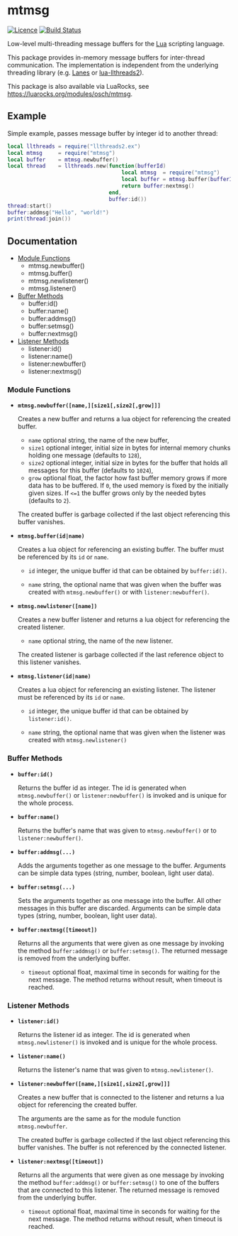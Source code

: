 # mtmsg 
[![Licence](http://img.shields.io/badge/Licence-MIT-brightgreen.svg)](LICENSE)
[![Build Status](https://travis-ci.org/osch/lua-mtmsg.png?branch=master)](https://travis-ci.org/osch/lua-mtmsg)

Low-level multi-threading message buffers for the [Lua] scripting language.

This package provides in-memory message buffers for inter-thread communication. 
The implementation is independent from the underlying threading library
(e.g. [Lanes] or [lua-llthreads2]).

This package is also available via LuaRocks, see https://luarocks.org/modules/osch/mtmsg.

[Lua]:               https://www.lua.org
[Lanes]:             https://luarocks.org/modules/benoitgermain/lanes
[lua-llthreads2]:    https://luarocks.org/modules/moteus/lua-llthreads2


## Example

Simple example, passes message buffer by integer id to another
thread:

```lua
local llthreads = require("llthreads2.ex")
local mtmsg     = require("mtmsg")
local buffer    = mtmsg.newbuffer()
local thread    = llthreads.new(function(bufferId)
                                    local mtmsg  = require("mtmsg")
                                    local buffer = mtmsg.buffer(bufferId)
                                    return buffer:nextmsg()
                                end,
                                buffer:id())
thread:start()
buffer:addmsg("Hello", "world!")
print(thread:join())
```

## Documentation

   * [Module Functions](#module-functions)
       * mtmsg.newbuffer()
       * mtmsg.buffer()
       * mtmsg.newlistener()
       * mtmsg.listener()
   * [Buffer Methods](#buffer-methods)
       * buffer:id()
       * buffer:name()
       * buffer:addmsg()
       * buffer:setmsg()
       * buffer:nextmsg()
   * [Listener Methods](#listener-methods)
       * listener:id()
       * listener:name()
       * listener:newbuffer()
       * listener:nextmsg()

### Module Functions

* **`mtmsg.newbuffer([name,][size1[,size2[,grow]]]`**

  Creates a new buffer and returns a lua object for referencing the
  created buffer.

    * `name`  optional string, the name of the new buffer,
    * `size1` optional integer, initial size in bytes for internal memory 
              chunks holding one message (defaults to `128`),
    * `size2` optional integer, initial size in bytes for the buffer that
              holds all messages for this buffer (defaults to `1024`),
    * `grow`  optional float, the factor how fast buffer memory grows
              if more data has to be buffered. If `0`, the used
              memory is fixed by the initially given sizes. If `<=1` the 
              buffer grows only by the needed bytes (defaults to `2`).

  The created buffer is garbage collected if the last object referencing this
  buffer vanishes.

* **`mtmsg.buffer(id|name)`**

  Creates a lua object for referencing an existing buffer. The buffer must
  be referenced by its `id` or `name`.

    * `id` integer, the unique buffer id that can be obtained by
           `buffer:id()`.

    * `name` string, the optional name that was given when the
             buffer was created with `mtmsg.newbuffer()` or with 
             `listener:newbuffer()`.
             
* **`mtmsg.newlistener([name])`**

  Creates a new buffer listener and returns a lua object for referencing the
  created listener.
  
    * `name` optional string, the name of the new listener.

  The created listener is garbage collected if the last reference object to this
  listener vanishes.

* **`mtmsg.listener(id|name)`**

  Creates a lua object for referencing an existing listener. The listener must
  be referenced by its `id` or `name`.

    * `id` integer, the unique buffer id that can be obtained by
           `listener:id()`.

    * `name` string, the optional name that was given when the
             listener was created with `mtmsg.newlistener()`
             
### Buffer Methods

* **`buffer:id()`**
  
  Returns the buffer id as integer. The id is generated when `mtmsg.newbuffer()`
  or `listener:newbuffer()` is invoked and is unique for the whole process.

* **`buffer:name()`**

  Returns the buffer's name that was given to `mtmsg.newbuffer()` or to
  `listener:newbuffer()`.
  
* **`buffer:addmsg(...)`**

  Adds the arguments together as one message to the buffer. Arguments can be
  simple data types (string, number, boolean, light user data).
  
* **`buffer:setmsg(...)`**

  Sets the arguments together as one message into the buffer. All other messages
  in this buffer are discarded. Arguments can be simple data types 
  (string, number, boolean, light user data).
  
* **`buffer:nextmsg([timeout])`**

  Returns all the arguments that were given as one message by invoking the method
  `buffer:addmsg()` or `buffer:setmsg()`. The returned message is removed
  from the underlying buffer.
  
  * `timeout` optional float, maximal time in seconds for waiting for the next 
    message. The method returns without result, when timeout is reached.
    

### Listener Methods


* **`listener:id()`**
  
  Returns the listener id as integer. The id is generated when `mtmsg.newlistener()`
  is invoked and is unique for the whole process.

* **`listener:name()`**

  Returns the listener's name that was given to `mtmsg.newlistener()`.


* **`listener:newbuffer([name,][size1[,size2[,grow]]]`**

  Creates a new buffer that is connected to the listener and returns a lua object 
  for referencing the created buffer.
  
  The arguments are the same as for the module function `mtmsg.newbuffer`.

  The created buffer is garbage collected if the last object referencing this
  buffer vanishes. The buffer is not referenced by the connected listener.

* **`listener:nextmsg([timeout])`**

  Returns all the arguments that were given as one message by invoking the method
  `buffer:addmsg()` or `buffer:setmsg()` to one of the buffers that are
  connected to this listener.  The returned message is removed
  from the underlying buffer.
  
  * `timeout` optional float, maximal time in seconds for waiting for the next 
    message. The method returns without result, when timeout is reached.
    
